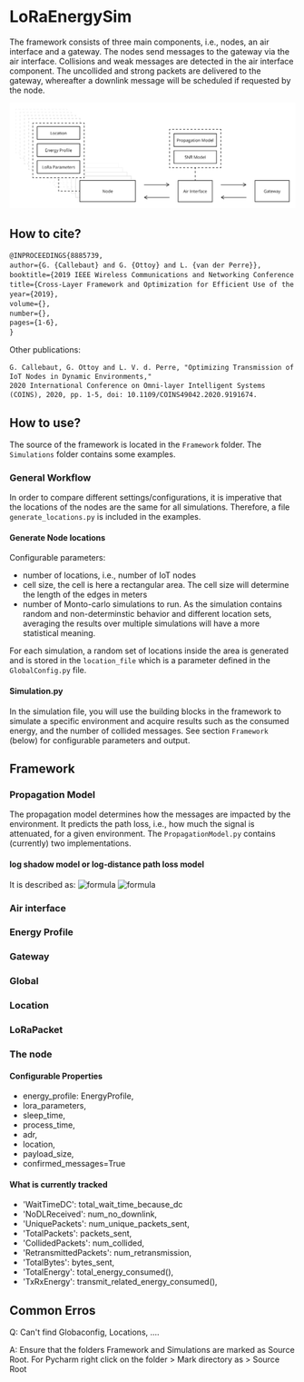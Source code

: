 # LoRaEnergySim

The framework consists of three main components, i.e., nodes, an air interface and a gateway.
The nodes send messages to the gateway via the air interface.
Collisions and weak messages are detected in the air interface component.
The uncollided and strong packets are delivered to the gateway, whereafter a downlink message will be scheduled if requested by the node.

![Simulation](lora_simulator_v2.png "LoRaWAN Simulator")

## How to cite?

```latex
@INPROCEEDINGS{8885739,  
author={G. {Callebaut} and G. {Ottoy} and L. {van der Perre}},  
booktitle={2019 IEEE Wireless Communications and Networking Conference (WCNC)},   
title={Cross-Layer Framework and Optimization for Efficient Use of the Energy Budget of IoT Nodes},   
year={2019},  
volume={},  
number={},  
pages={1-6},
}
```

Other publications:

```
G. Callebaut, G. Ottoy and L. V. d. Perre, "Optimizing Transmission of IoT Nodes in Dynamic Environments," 
2020 International Conference on Omni-layer Intelligent Systems (COINS), 2020, pp. 1-5, doi: 10.1109/COINS49042.2020.9191674.
```


## How to use?
The source of the framework is located in the `Framework` folder.
The `Simulations` folder contains some examples.

### General Workflow
In order to compare different settings/configurations, it is imperative that the locations of the nodes are the same for all simulations.
Therefore, a file `generate_locations.py` is included in the examples.

#### Generate Node locations

Configurable parameters:
- number of locations, i.e., number of IoT nodes
- cell size, the cell is here a rectangular area. The cell size will determine the length of the edges in meters
- number of Monto-carlo simulations to run. As the simulation contains random and non-determinstic behavior and different location sets, 
  averaging the results over multiple simulations will have a more statistical meaning.
  
For each simulation, a random set of locations inside the area is generated and is stored in the `location_file` 
which is a parameter defined in the `GlobalConfig.py` file. 


#### Simulation.py
In the simulation file, you will use the building blocks in the framework to simulate a specific environment and 
acquire results such as the consumed energy, and the number of collided messages. See section `Framework` (below) for configurable parameters and output.



## Framework

### Propagation Model
The propagation model determines how the messages are impacted by the environment. 
It predicts the path loss, i.e., how much the signal is attenuated, for a given environment. 
The `PropagationModel.py` contains (currently) two implementations.

#### log shadow model or log-distance path loss model
It is described as:
![formula](https://render.githubusercontent.com/render/math?math=PL=P_{Tx_{dBm}}-P_{Rx_{dBm}}=PL_{0}%2B10\gamma%20\log%20_{10}{\frac%20{d}{d_{0}}}%2BX_{g})
<img alt="formula" src="https://render.githubusercontent.com/render/math?math=PL=P_{Tx_{dBm}}-P_{Rx_{dBm}}=PL_{0}%2B10\gamma%20\log%20_{10}{\frac%20{d}{d_{0}}}%2BX_{g}" />


### Air interface


### Energy Profile

### Gateway

### Global

### Location

### LoRaPacket







### The node

#### Configurable Properties
- energy_profile: EnergyProfile, 
- lora_parameters, 
- sleep_time, 
- process_time, 
- adr, 
- location,
- payload_size,  
- confirmed_messages=True

#### What is currently tracked
 - 'WaitTimeDC': total_wait_time_because_dc
 - 'NoDLReceived': num_no_downlink,
 - 'UniquePackets': num_unique_packets_sent,
 - 'TotalPackets': packets_sent,
 - 'CollidedPackets': num_collided,
 - 'RetransmittedPackets': num_retransmission,
 - 'TotalBytes': bytes_sent,
 - 'TotalEnergy': total_energy_consumed(),
 - 'TxRxEnergy': transmit_related_energy_consumed(),



## Common Erros

Q: Can't find Globaconfig, Locations, ....

A: Ensure that the folders Framework and Simulations are marked as Source Root. For Pycharm right click on the folder > Mark directory as > Source Root